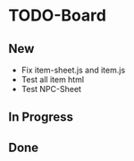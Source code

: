 # TODO-Board

## New
- Fix item-sheet.js and item.js
- Test all item html
- Test NPC-Sheet

## In Progress

## Done